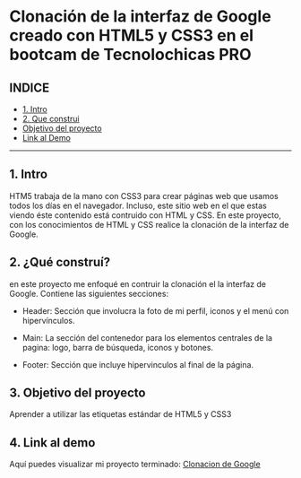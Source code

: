 # Clonación de la interfaz de Google creado con HTML5 y CSS3 en el bootcam de Tecnolochicas PRO


## **INDICE**

* [1. Intro](https://github.com/justtqueen/clonaciongoogle/blob/main/README.md#1-intro)
* [2. Que construi](https://github.com/justtqueen/clonaciongoogle/blob/main/README.md#2-qu%C3%A9-constru%C3%AD)
* [Objetivo del proyecto](https://github.com/justtqueen/clonaciongoogle/blob/main/README.md#3-objetivo-del-proyecto)
* [Link al Demo](https://github.com/justtqueen/clonaciongoogle/blob/main/README.md#4-link-al-demo)

****

## 1. Intro
HTM5 trabaja de la mano con CSS3 para crear páginas web que usamos todos los días en el navegador. Incluso, este sitio web en el que estas viendo éste contenido está contruido con HTML y CSS. En este proyecto, con los conocimientos de HTML y CSS realice la clonación de la interfaz de Google.

## 2. ¿Qué construí?
en este proyecto me enfoqué en contruir la clonación el la interfaz de Google. 
Contiene las siguientes secciones:

* Header: Sección que involucra la foto de mi perfil, iconos y el menú con hipervínculos.

* Main: La sección del contenedor para los elementos centrales de la pagina: logo, barra de búsqueda, iconos y botones.

* Footer: Sección que incluye hipervinculos al final de la página.

## 3. Objetivo del proyecto
Aprender a utilizar las etiquetas estándar de HTML5 y CSS3

## 4. Link al demo
Aquí puedes visualizar mi proyecto terminado: [Clonacion de Google](#)
